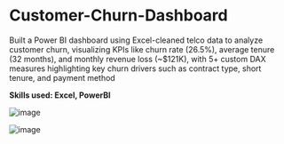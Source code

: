 # Customer-Churn-Dashboard
Built a Power BI dashboard using Excel-cleaned telco data to analyze customer churn, visualizing KPIs like churn rate (26.5%), average tenure (32 months), and monthly revenue loss (~$121K), with 5+ custom DAX measures highlighting key churn drivers such as contract type, short tenure, and payment method

**Skills used: Excel, PowerBI**

![image](https://github.com/user-attachments/assets/8923fe37-d45e-4e74-9903-3cf4f0e5a6ec)

![image](https://github.com/user-attachments/assets/245fa320-13a9-4b64-9ee6-e1d600f93dc5)
